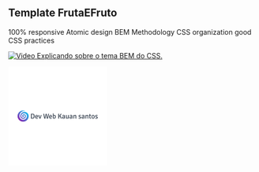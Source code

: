 ## Template FrutaEFruto
100% responsive 
Atomic design
BEM Methodology
CSS organization
good CSS practices

[![Video Explicando sobre o tema BEM do CSS.](http://img.youtube.com/vi/rltjnLyjFZk/0.jpg)](http://www.youtube.com/watch?v=rltjnLyjFZk "Video de Introdução ao BEM")


![logo](https://github.com/kauanEng/FrutaEFruto/blob/main/logo.png)
